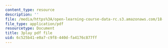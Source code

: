 ```yaml
---
content_type: resource
description: ''
file: /media/https%3A/open-learning-course-data-rc.s3.amazonaws.com/18-06sc-linear-algebra-fall-2011/6c525b41e0a7c9f8440dfa4176c877ff_mVeuZzJdd1w.pdf
file_type: application/pdf
resourcetype: Document
title: 3play pdf file
uid: 6c525b41-e0a7-c9f8-440d-fa4176c877ff
---
```

